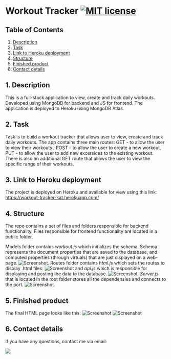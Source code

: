# Workout Tracker [![MIT license](https://img.shields.io/badge/License-GPLv3-blue.svg)](https://lbesson.mit-license.org/)


## Table of Contents
1. [ Description ](#desc)
2. [ Task ](#task)
3. [ Link to Heroku deployment ](#link)
4. [ Structure ](#structure)
5. [ Finished product ](#final)
6. [ Contact details ](#contact)


## 1. Description<a name="desc"></a>
This is a full-stack application to view, create and track daily workouts. Developed using MongoDB for backend and JS for frontend. The application is deployed to Heroku using MongoDB Atlas.

## 2. Task<a name="task"></a>
Task is to build a workout tracker that allows user to view, create and track daily workouts.
The app contains three main routes: GET - to allow the user to view their workouts , POST - to allow the user to create a new workout, PUT - to allow the user to add new excersices to the existing workout. There is also an additional GET route that allows the user to view the specific range of their workouts. 


## 3. Link to Heroku deployment <a name="link"></a>
The project is deployed on Heroku and available for view using this link:
https://workout-tracker-kat.herokuapp.com/

## 4. Structure<a name="structure"></a>
The repo contains a set of files and folders responsible for backend functionality. Files responsible for frontend functionality are located in a public folder.

Models folder contains *workout.js* which initializes the schema. Schema represents the document properties that are saved to the database, and computed properties (through virtuals) that are just displayed on a web-page.
![Screenshot](./public/assets/media/model.png).
Routes folder contains *html.js* which sets the routes to display .html files:
![Screenshot](./public/assets/media/htmlroutes.png)
and *api.js* which is responsible for displaying and posting the data to the database. 
![Screenshot](./public/assets/media/apiroutes.png).
*Server.js* that is located in the root folder stores all the dependensies and connects to the port.
![Screenshot](./public/assets/media/server.png).


## 5. Finished product<a name="final"></a>
The final HTML page looks like this:
![Screenshot](./public/assets/media/final1.png)
![Screenshot](./public/assets/media/final2.png)

## 6. Contact details<a name="contact"></a>
If you have any questions, contact me via email: 

<a href="mailto:kathy.gomozova@gmail.com?"><img src="https://img.shields.io/badge/gmail-%23DD0031.svg?&style=for-the-badge&logo=gmail&logoColor=white"/></a>